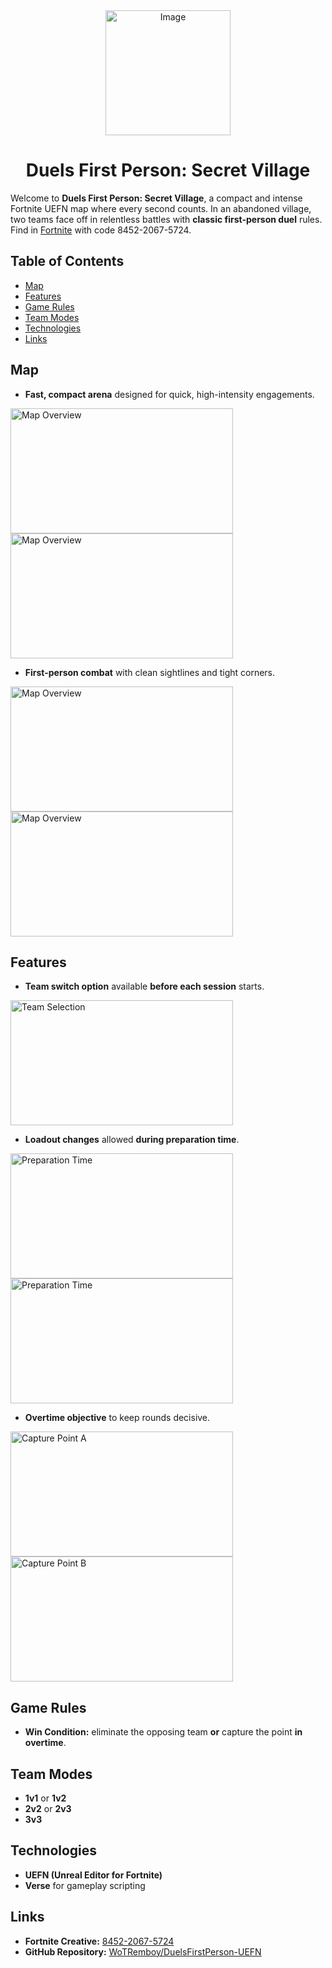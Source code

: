 <div align="center">
  <img src="https://github.com/user-attachments/assets/a2173df5-c539-43ce-a271-6cf1f8a9e216" alt="Image" width="200" height="200">
  <h1>Duels First Person: Secret Village</h1>
</div>

Welcome to **Duels First Person: Secret Village**, a compact and intense Fortnite UEFN map where every second counts. In an abandoned village, two teams face off in relentless battles with **classic first-person duel** rules. Find in [Fortnite](https://www.fortnite.com/@hbrats/8452-2067-5724) with code 8452-2067-5724.

## Table of Contents

- [Map](#map)
- [Features](#features)
- [Game Rules](#game-rules)
- [Team Modes](#team-modes)
- [Technologies](#technologies)
- [Links](#links)

## Map

- **Fast, compact arena** designed for quick, high-intensity engagements.
<img width="356" height="200" alt="Map Overview" src="https://github.com/user-attachments/assets/1715d334-cb26-479a-b0f4-cad2a829983b" />
<img width="356" height="200" alt="Map Overview" src="https://github.com/user-attachments/assets/eb000295-a333-4f9c-9bba-124d4fce0736" />

- **First-person combat** with clean sightlines and tight corners.
<img width="356" height="200" alt="Map Overview" src="https://github.com/user-attachments/assets/26acdd54-ea0f-4227-9a90-163ad96ef313" />
<img width="356" height="200" alt="Map Overview" src="https://github.com/user-attachments/assets/985ae570-e7b5-4901-b3b3-792981c7cf73" />

## Features

- **Team switch option** available **before each session** starts.
<img width="356" height="200" alt="Team Selection" src="https://github.com/user-attachments/assets/cdbe01bd-1dee-485b-97cf-7b72a810b5b7" />

- **Loadout changes** allowed **during preparation time**.
<img width="356" height="200" alt="Preparation Time" src="https://github.com/user-attachments/assets/45cdef5a-1944-4166-af21-b111cfd00d12" />
<img width="356" height="200" alt="Preparation Time" src="https://github.com/user-attachments/assets/29cbc354-b090-4a55-84a2-be5191d61100" />

- **Overtime objective** to keep rounds decisive.
<img width="356" height="200" alt="Capture Point A" src="https://github.com/user-attachments/assets/b3c070dc-ced4-4e91-9aef-cb5bc306ef7b" />
<img width="356" height="200" alt="Capture Point B" src="https://github.com/user-attachments/assets/5fe450b0-2b73-48c0-9cda-afa693f8aa35" />



## Game Rules

- **Win Condition:** eliminate the opposing team **or** capture the point **in overtime**.

## Team Modes

- **1v1** or **1v2**
- **2v2** or **2v3**
- **3v3**

## Technologies

- **UEFN (Unreal Editor for Fortnite)**  
- **Verse** for gameplay scripting

## Links

- **Fortnite Creative:** [8452-2067-5724](https://www.fortnite.com/@hbrats/8452-2067-5724)
- **GitHub Repository:** [WoTRemboy/DuelsFirstPerson-UEFN](https://github.com/WoTRemboy/DuelsFirstPerson-UEFN)
